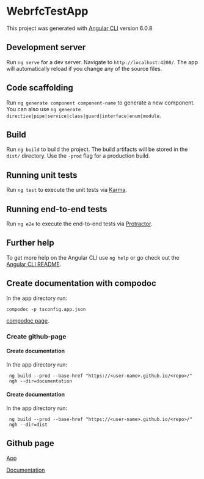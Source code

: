 # WebrfcTestApp

This project was generated with [Angular CLI](https://github.com/angular/angular-cli) version 6.0.8

## Development server

Run `ng serve` for a dev server. Navigate to `http://localhost:4200/`. The app will automatically reload if you change any of the source files.

## Code scaffolding

Run `ng generate component component-name` to generate a new component. You can also use `ng generate directive|pipe|service|class|guard|interface|enum|module`.

## Build

Run `ng build` to build the project. The build artifacts will be stored in the `dist/` directory. Use the `-prod` flag for a production build.

## Running unit tests

Run `ng test` to execute the unit tests via [Karma](https://karma-runner.github.io).

## Running end-to-end tests

Run `ng e2e` to execute the end-to-end tests via [Protractor](http://www.protractortest.org/).

## Further help

To get more help on the Angular CLI use `ng help` or go check out the [Angular CLI README](https://github.com/angular/angular-cli/blob/master/README.md).

## Create documentation with compodoc

In the app directory run:

    compodoc -p tsconfig.app.json

[compodoc page](https://compodoc.app/).

### Create github-page

#### Create documentation
In the app directory run:

```
 ng build --prod --base-href "https://<user-name>.github.io/<repo>/"
 ngh --dir=documentation
``` 

#### Create documentation
In the app directory run:

```
 ng build --prod --base-href "https://<user-name>.github.io/<repo>/"
 ngh --dir=dist
``` 

## Github page

[App](https://piemontese.github.io/webrfcTestApp/)

[Documentation](https://piemontese.github.io/webrfcTestApp/documentation)
